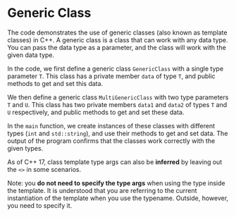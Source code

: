 # Generic Class

The code demonstrates the use of generic classes (also known as template classes) in C++. A generic class is a class that can work with any data type. You can pass the data type as a parameter, and the class will work with the given data type.

In the code, we first define a generic class `GenericClass` with a single type parameter `T`. This class has a private member `data` of type `T`, and public methods to get and set this data.

We then define a generic class `MultiGenericClass` with two type parameters `T` and `U`. This class has two private members `data1` and `data2` of types `T` and `U` respectively, and public methods to get and set these data.

In the `main` function, we create instances of these classes with different types (`int` and `std::string`), and use their methods to get and set data. The output of the program confirms that the classes work correctly with the given types.

As of C++ 17, class template type args can also be __inferred__ by leaving out the `<>` in some scenarios.

Note: you __do not need to specify the type args__ when using the type inside the template. It is understood that you are referring to the current instantiation of the template when you use the typename.  Outside, however, you need to specify it.
